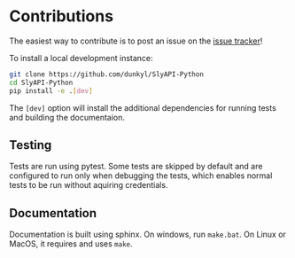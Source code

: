 # Contributions

The easiest way to contribute is to post an issue on the [issue tracker](https://github.com/dunkyl/SlyAPI-Python/issues)!

To install a local development instance:

```sh
git clone https://github.com/dunkyl/SlyAPI-Python
cd SlyAPI-Python
pip install -e .[dev]
```

The `[dev]` option will install the additional dependencies for running tests and building the documentaion.

## Testing

Tests are run using pytest. Some tests are skipped by default and are configured to run only when debugging the tests, which enables normal tests to be run without aquiring credentials.

## Documentation

Documentation is built using sphinx. On windows, run `make.bat`. On Linux or MacOS, it requires and uses `make`.